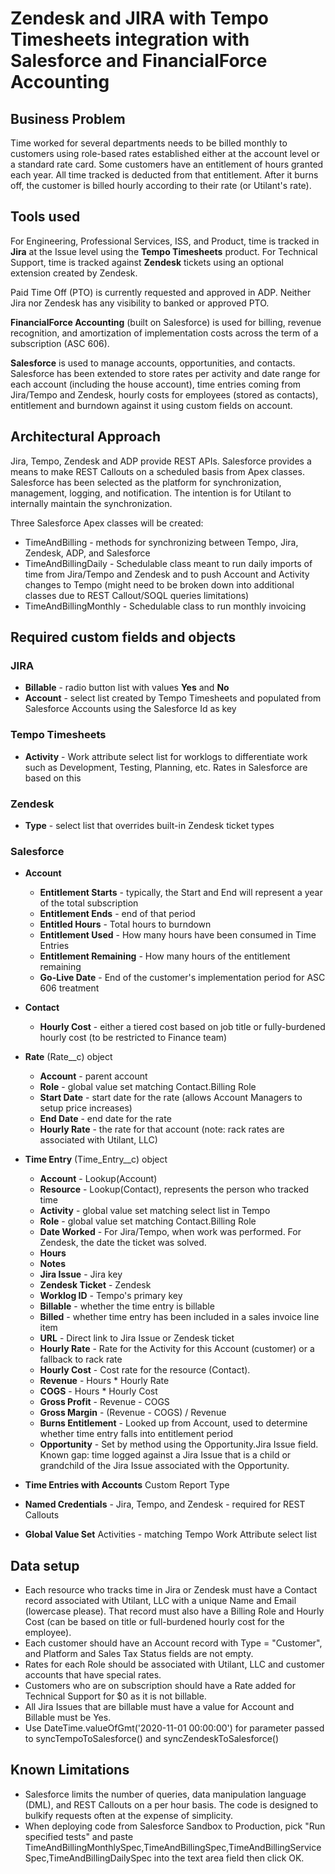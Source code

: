 # Zendesk and JIRA with Tempo Timesheets integration with Salesforce and FinancialForce Accounting

## Business Problem
Time worked for several departments needs to be billed monthly to customers using role-based rates established either at the account level or a standard rate card. Some customers have an entitlement of hours granted each year. All time tracked is deducted from that entitlement. After it burns off, the customer is billed hourly according to their rate (or Utilant's rate).

## Tools used

For Engineering, Professional Services, ISS, and Product, time is tracked in **Jira** at the Issue level using the **Tempo Timesheets** product. For Technical Support, time is tracked against **Zendesk** tickets using an optional extension created by Zendesk.

Paid Time Off (PTO) is currently requested and approved in ADP. Neither Jira nor Zendesk has any visibility to banked or approved PTO.

**FinancialForce Accounting** (built on Salesforce) is used for billing, revenue recognition, and amortization of implementation costs across the term of a subscription (ASC 606).

**Salesforce** is used to manage accounts, opportunities, and contacts. Salesforce has been extended to store rates per activity and date range for each account (including the house account), time entries coming from Jira/Tempo and Zendesk, hourly costs for employees (stored as contacts), entitlement and burndown against it using custom fields on account.

## Architectural Approach
Jira, Tempo, Zendesk and ADP provide REST APIs. Salesforce provides a means to make REST Callouts on a scheduled basis from Apex classes. Salesforce has been selected as the platform for synchronization, management, logging, and notification. The intention is for Utilant to internally maintain the synchronization.

Three Salesforce Apex classes will be created:
- TimeAndBilling - methods for synchronizing between Tempo, Jira, Zendesk, ADP, and Salesforce
- TimeAndBillingDaily - Schedulable class meant to run daily imports of time from Jira/Tempo and Zendesk and to push Account and Activity changes to Tempo (might need to be broken down into additional classes due to REST Callout/SOQL queries limitations)
- TimeAndBillingMonthly - Schedulable class to run monthly invoicing

## Required custom fields and objects

### JIRA
- **Billable** - radio button list with values **Yes** and **No**
- **Account** - select list created by Tempo Timesheets and populated from Salesforce Accounts using the Salesforce Id as key

### Tempo Timesheets
- **Activity** - Work attribute select list for worklogs to differentiate work such as Development, Testing, Planning, etc. Rates in Salesforce are based on this

### Zendesk
- **Type** - select list that overrides built-in Zendesk ticket types

### Salesforce

- **Account**
  - **Entitlement Starts** - typically, the Start and End will represent a year of the total subscription
  - **Entitlement Ends** - end of that period
  - **Entitled Hours** - Total hours to burndown
  - **Entitlement Used** - How many hours have been consumed in Time Entries
  - **Entitlement Remaining** - How many hours of the entitlement remaining
  - **Go-Live Date** - End of the customer's implementation period for ASC 606 treatment

- **Contact**
  - **Hourly Cost** - either a tiered cost based on job title or fully-burdened hourly cost (to be restricted to Finance team)

- **Rate** (Rate__c) object
  - **Account** - parent account
  - **Role** - global value set matching Contact.Billing Role
  - **Start Date** - start date for the rate (allows Account Managers to setup price increases)
  - **End Date** - end date for the rate
  - **Hourly Rate** - the rate for that account (note: rack rates are associated with Utilant, LLC)

- **Time Entry** (Time_Entry__c) object
  - **Account** - Lookup(Account)
  - **Resource** - Lookup(Contact), represents the person who tracked time
  - **Activity** - global value set matching select list in Tempo
  - **Role** - global value set matching Contact.Billing Role
  - **Date Worked** - For Jira/Tempo, when work was performed. For Zendesk, the date the ticket was solved.
  - **Hours**
  - **Notes**
  - **Jira Issue** - Jira key
  - **Zendesk Ticket** - Zendesk
  - **Worklog ID** - Tempo's primary key
  - **Billable** - whether the time entry is billable
  - **Billed** - whether time entry has been included in a sales invoice line item
  - **URL** - Direct link to Jira Issue or Zendesk ticket
  - **Hourly Rate** - Rate for the Activity for this Account (customer) or a fallback to rack rate
  - **Hourly Cost** - Cost rate for the resource (Contact).
  - **Revenue** - Hours * Hourly Rate
  - **COGS** - Hours * Hourly Cost
  - **Gross Profit** - Revenue - COGS
  - **Gross Margin** - (Revenue - COGS) / Revenue
  - **Burns Entitlement** - Looked up from Account, used to determine whether time entry falls into entitlement period
  - **Opportunity** - Set by method using the Opportunity.Jira Issue field. Known gap: time logged against a Jira Issue that is a child or grandchild of the Jira Issue associated with the Opportunity.

- **Time Entries with Accounts** Custom Report Type

- **Named Credentials** - Jira, Tempo, and Zendesk - required for REST Callouts

- **Global Value Set** Activities - matching Tempo Work Attribute select list

## Data setup

- Each resource who tracks time in Jira or Zendesk must have a Contact record associated with Utilant, LLC with a unique Name and Email (lowercase please). That record must also have a Billing Role and Hourly Cost (can be based on title or full-burdened hourly cost for the employee).
- Each customer should have an Account record with Type = "Customer", and Platform and Sales Tax Status fields are not empty.
- Rates for each Role should be associated with Utilant, LLC and customer accounts that have special rates.
- Customers who are on subscription should have a Rate added for Technical Support for $0 as it is not billable.
- All Jira Issues that are billable must have a value for Account and Billable must be Yes.
- Use DateTime.valueOfGmt('2020-11-01 00:00:00') for parameter passed to syncTempoToSalesforce() and syncZendeskToSalesforce()

## Known Limitations
- Salesforce limits the number of queries, data manipulation language (DML), and REST Callouts on a per hour basis. The code is designed to bulkify requests often at the expense of simplicity.
- When deploying code from Salesforce Sandbox to Production, pick "Run specified tests" and paste TimeAndBillingMonthlySpec,TimeAndBillingSpec,TimeAndBillingServiceSpec,TimeAndBillingDailySpec into the text area field then click OK.
